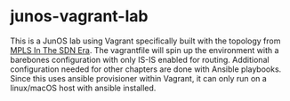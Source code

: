 # junos-vagrant-lab

This is a JunOS lab using Vagrant specifically built with the topology from [MPLS In The SDN Era](http://shop.oreilly.com/product/0636920033905.do). The vagrantfile will spin up the environment with a barebones configuration with only IS-IS enabled for routing. Additional configuration needed for other chapters are done with Ansible playbooks. Since this uses ansible provisioner within Vagrant, it can only run on a linux/macOS host with ansible installed.  

